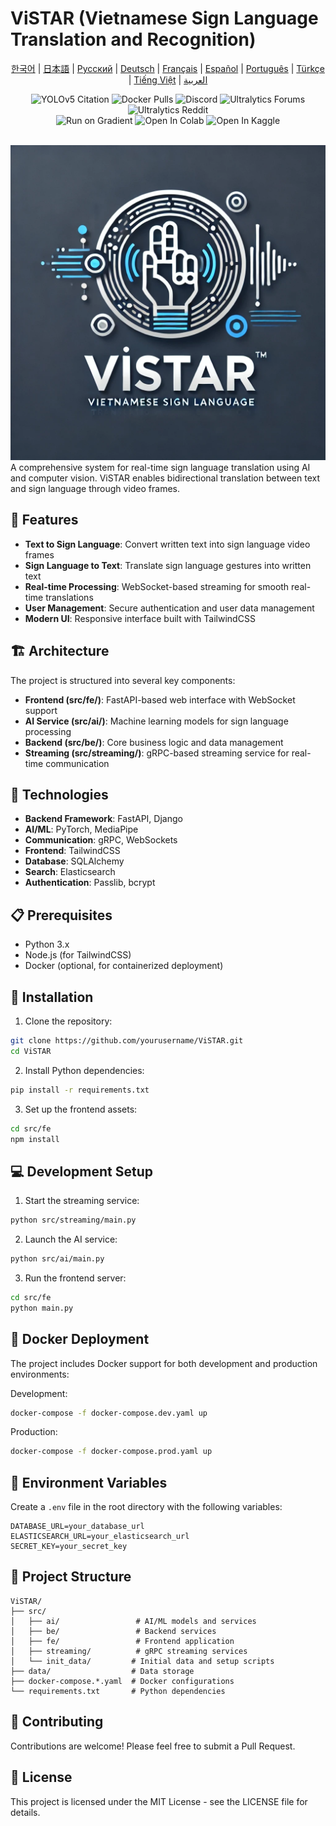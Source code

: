 # ViSTAR (Vietnamese Sign Language Translation and Recognition)
<div align="center">

[한국어]() | [日本語]() | [Русский]() | [Deutsch]() | [Français]() | [Español]() | [Português]() | [Türkçe]() | [Tiếng Việt]() | [العربية]()


<div>
    <img src="https://zenodo.org/badge/264818686.svg" alt="YOLOv5 Citation">
    <img src="https://img.shields.io/docker/pulls/ultralytics/yolov5?logo=docker" alt="Docker Pulls">
    <img alt="Discord" src="https://img.shields.io/discord/1089800235347353640?logo=discord&logoColor=white&label=Discord&color=blue">
    <img alt="Ultralytics Forums" src="https://img.shields.io/discourse/users?server=https%3A%2F%2Fcommunity.ultralytics.com&logo=discourse&label=Forums&color=blue">
    <img alt="Ultralytics Reddit" src="https://img.shields.io/reddit/subreddit-subscribers/ultralytics?style=flat&logo=reddit&logoColor=white&label=Reddit&color=blue">
    <br>
    <img src="https://assets.paperspace.io/img/gradient-badge.svg" alt="Run on Gradient">
    <img src="https://colab.research.google.com/assets/colab-badge.svg" alt="Open In Colab">
    <img src="https://kaggle.com/static/images/open-in-kaggle.svg" alt="Open In Kaggle">
</div>

  <br>
</div>

![ViSTAR Logo](src/fe/static/css/VISTAR.webp)
A comprehensive system for real-time sign language translation using AI and computer vision. ViSTAR enables bidirectional translation between text and sign language through video frames.

## 🌟 Features

- **Text to Sign Language**: Convert written text into sign language video frames
- **Sign Language to Text**: Translate sign language gestures into written text
- **Real-time Processing**: WebSocket-based streaming for smooth real-time translations
- **User Management**: Secure authentication and user data management
- **Modern UI**: Responsive interface built with TailwindCSS

## 🏗️ Architecture

The project is structured into several key components:

- **Frontend (src/fe/)**: FastAPI-based web interface with WebSocket support
- **AI Service (src/ai/)**: Machine learning models for sign language processing
- **Backend (src/be/)**: Core business logic and data management
- **Streaming (src/streaming/)**: gRPC-based streaming service for real-time communication

## 🔧 Technologies

- **Backend Framework**: FastAPI, Django
- **AI/ML**: PyTorch, MediaPipe
- **Communication**: gRPC, WebSockets
- **Frontend**: TailwindCSS
- **Database**: SQLAlchemy
- **Search**: Elasticsearch
- **Authentication**: Passlib, bcrypt

## 📋 Prerequisites

- Python 3.x
- Node.js (for TailwindCSS)
- Docker (optional, for containerized deployment)

## 🚀 Installation

1. Clone the repository:
```bash
git clone https://github.com/yourusername/ViSTAR.git
cd ViSTAR
```

2. Install Python dependencies:
```bash
pip install -r requirements.txt
```

3. Set up the frontend assets:
```bash
cd src/fe
npm install
```

## 💻 Development Setup

1. Start the streaming service:
```bash
python src/streaming/main.py
```

2. Launch the AI service:
```bash
python src/ai/main.py
```

3. Run the frontend server:
```bash
cd src/fe
python main.py
```

## 🐳 Docker Deployment

The project includes Docker support for both development and production environments:

Development:
```bash
docker-compose -f docker-compose.dev.yaml up
```

Production:
```bash
docker-compose -f docker-compose.prod.yaml up
```

## 🔐 Environment Variables

Create a `.env` file in the root directory with the following variables:
```
DATABASE_URL=your_database_url
ELASTICSEARCH_URL=your_elasticsearch_url
SECRET_KEY=your_secret_key
```

## 📁 Project Structure

```
ViSTAR/
├── src/
│   ├── ai/                 # AI/ML models and services
│   ├── be/                 # Backend services
│   ├── fe/                 # Frontend application
│   ├── streaming/          # gRPC streaming services
│   └── init_data/         # Initial data and setup scripts
├── data/                  # Data storage
├── docker-compose.*.yaml  # Docker configurations
└── requirements.txt       # Python dependencies
```

## 🤝 Contributing

Contributions are welcome! Please feel free to submit a Pull Request.

## 📄 License

This project is licensed under the MIT License - see the LICENSE file for details.
